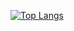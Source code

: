 [![Top Langs](https://github-readme-stats.vercel.app/api/top-langs/?username=wongtimothy13&layout=compact&langs_count=20&theme=dark&hide_border=True&bg_color=000000)](https://github.com/wongtimothy13/github-readme-stats)

<!--
**wongtimothy13/wongtimothy13** is a ✨ _special_ ✨ repository because its `README.md` (this file) appears on your GitHub profile.

Here are some ideas to get you started:

- 🔭 I’m currently working on ...
- 🌱 I’m currently learning ...
- 👯 I’m looking to collaborate on ...
- 🤔 I’m looking for help with ...
- 💬 Ask me about ...
- 📫 How to reach me: ...
- 😄 Pronouns: ...
- ⚡ Fun fact: ...
-->
